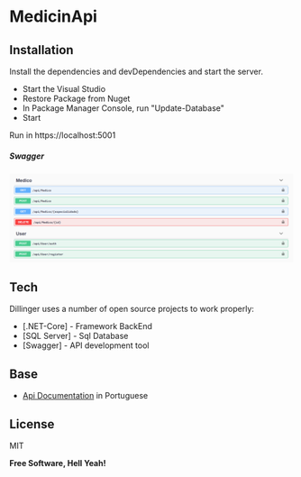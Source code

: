 # MedicinApi

## Installation

Install the dependencies and devDependencies and start the server.

- Start the Visual Studio
- Restore Package from Nuget
- In Package Manager Console, run "Update-Database"
- Start

Run in https://localhost:5001

##### Swagger
![Endpoints](https://raw.githubusercontent.com/reismmatheus/medicinApi/main/blob/swagger.png)

## Tech

Dillinger uses a number of open source projects to work properly:

- [.NET-Core] - Framework BackEnd
- [SQL Server] - Sql Database
- [Swagger] - API development tool

## Base

- [Api Documentation](https://gitlab.com/tdsasistemas/challenger/-/blob/master/desafio-backend.md) in Portuguese 


## License

MIT

**Free Software, Hell Yeah!**